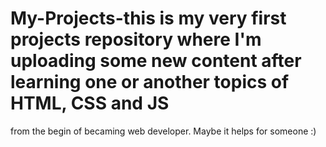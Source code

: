# My-Projects-this is my very first projects repository where I'm uploading some new content after learning one or another topics of HTML, CSS and JS 
from the begin of becaming web developer.
Maybe it helps for someone :)

